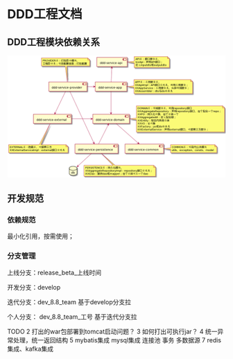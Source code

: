 # DDD工程文档

## DDD工程模块依赖关系

![img](files/ddd-modules-depenency.png)

## 开发规范

### 依赖规范

最小化引用，按需使用；

### 分支管理

上线分支：release_beta_上线时间

开发分支：develop

迭代分支：dev_8.8_team  基于develop分支拉

个人分支： dev_8.8_team_工号  基于迭代分支拉

TODO
2 打出的war包部署到tomcat启动问题？
3 如何打出可执行jar？
4 统一异常处理，统一返回结构
5 mybatis集成 mysql集成 连接池 事务  多数据源
7 redis集成、kafka集成